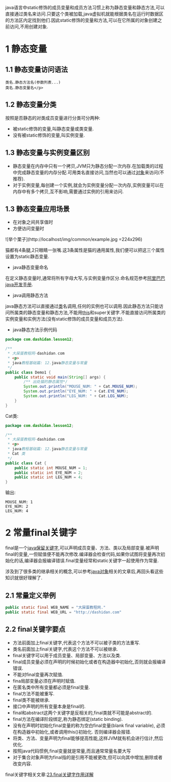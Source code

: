 <div class="jumbotron">
<p>java语言中static修饰的成员变量和成员方法习惯上称为静态变量和静态方法,可以直接通过类名来访问.只要这个类被加载,java虚拟机就能根据类名在运行时数据区的方法区内定找到他们.因此static修饰的变量和方法,可以在它所属的对象创建之前访问,不用创建对象.</p>    
</div>

1 静态变量
===

1.1 静态变量访问语法
---
```
类名.静态方法名(参数列表...) 
类名.静态变量名</p> 
```

1.2 静态变量分类
---
按照是否静态的对类成员变量进行分类可分两种:
- 被static修饰的变量,叫静态变量或类变量.   
- 没有被static修饰的变量,叫实例变量.

1.3 静态变量与实例变量区别
---
 
- 静态变量在内存中只有一个拷贝,JVM只为静态分配一次内存.在加载类的过程中完成静态变量的内存分配.可用类名直接访问,当然也可以通过[对象](http://dashidan.com/article/java/basic/13.html)来访问(不推荐). 
- 对于实例变量,每创建一个实例,就会为实例变量分配一次内存,实例变量可以在内存中有多个拷贝,互不影响,需要通过实例的引用来访问.

1.3 静态变量应用场景
---

- 在对象之间共享值时
- 方便访问变量时

![举个栗子](http://localhost/img/common/example.jpg =224x296)

猫都有4条腿,2只眼睛一张嘴.这3条属性是猫的通用属性,我们便可以把这三个属性设置为static静态变量.

- java静态变量命名

在定义静态变量时,通常将所有字母大写,与实例变量作区分.命名规范参考[阿里巴巴java开发手册](http://dashidan.com/article/java/addenda/5.html).

- java调用静态方法
   
java静态方法可以直接通过[类](http://dashidan.com/article/java/basic/10.html#1)名调用,任何的实例也可以调用.因此静态方法只能访问所属类的静态变量和静态方法,不能用[this](http://dashidan.com/article/java/basic/10.html#2)和super关键字.不能直接访问所属类的实例变量和实例方法(没有static修饰的成员变量和成员方法).

- java静态方法示例代码

```java
package com.dashidan.lesson12;

/**
 * 大屎蛋教程网-dashidan.com
 * <p>
 * java教程基础篇: 12.java静态变量与常量
 */
public class Demo1 {
    public static void main(String[] args) {
        /** 出处猫的静态属性*/
        System.out.println("MOUSE_NUM: " + Cat.MOUSE_NUM);
        System.out.println("EYE_NUM: " + Cat.EYE_NUM);
        System.out.println("LEG_NUM: " + Cat.LEG_NUM);
    }
}

```

Cat类:

```java
package com.dashidan.lesson12;

/**
 * 大屎蛋教程网-dashidan.com
 * <p>
 * java教程基础篇: 12.java静态变量与常量
 * Cat 类
 */
public class Cat {
    public static int MOUSE_NUM = 1;
    public static int EYE_NUM = 2;
    public static int LEG_NUM = 4;
}

```
输出:
```
MOUSE_NUM: 1
EYE_NUM: 2
LEG_NUM: 4
```
2 常量final关键字
===

final是一个[java保留关键字](http://localhost/article/java/addenda/3.html),可以声明成员变量、方法、类以及局部变量.被声明final的变量,一但赋值便不能再次修改.编译器会检查代码,如果你试图将变量再次初始化的话,编译器会报编译错误.final变量经常和static关键字一起使用作为常量.

涉及到了很多类的继承相关的概念,可以参考[java对象](http://dashidan.com/article/java/basic/13.html)相关的文章后,再回头看这些知识就很好理解了.   

2.1 常量定义举例
---
```java
public static final WEB_NAME = "大屎蛋教程网."
public static final WEB_URL = "http://dashidan.com"
```

2.2 final关键字要点
---

- 方法前面加上final关键字,代表这个方法不可以被子类的方法重写.
- 类名前面加上final关键字,代表这个方法不可以被继承.
- final关键字可以用于成员变量、局部变量、方法以及类.
- final成员变量必须在声明的时候初始化或者在构造器中初始化,否则就会报编译错误.
- 不能对final变量再次赋值. 
- fina局部变量必须在声明时赋值.
- 在匿名类中所有变量都必须是final变量.
- final方法不能被重写.
- final类不能被继承.
- 接口中声明的所有变量本身是final的.
- final和abstract这两个关键字是反相关的,final类就不可能是abstract的.
- final方法在编译阶段绑定,称为静态绑定(static binding). 
- 没有在声明时初始化final变量的称为空白final变量(blank final variable), 必须在构造器中初始化,或者调用this()初始化. 否则编译器会报错.
- 将类、方法、变量声明为final能够提高性能,这样JVM就有机会进行估计,然后优化.
- 按照java代码惯例,final变量就是常量,而且通常常量名要大写
- 对于集合对象声明为final指的是引用不能被更改,但可以向其中增加,删除或者改变内容.

final关键字相关文章:[23.final关键字作用详解](http://localhost/article/java/basic/23.html)